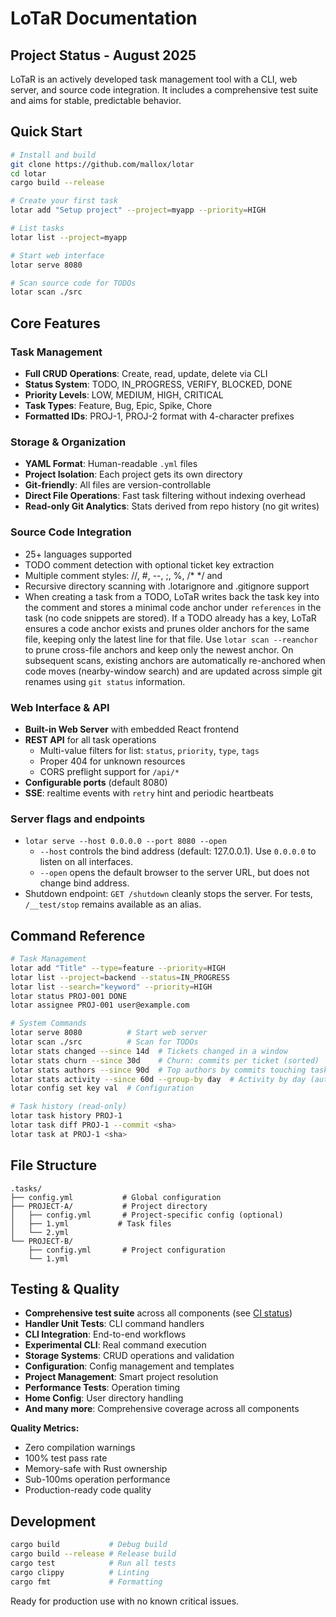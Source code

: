 # LoTaR Documentation

## Project Status - August 2025

LoTaR is an actively developed task management tool with a CLI, web server, and source code integration. It includes a comprehensive test suite and aims for stable, predictable behavior.

## Quick Start

```bash
# Install and build
git clone https://github.com/mallox/lotar
cd lotar
cargo build --release

# Create your first task
lotar add "Setup project" --project=myapp --priority=HIGH

# List tasks
lotar list --project=myapp

# Start web interface
lotar serve 8080

# Scan source code for TODOs
lotar scan ./src
```

## Core Features

### Task Management
- **Full CRUD Operations**: Create, read, update, delete via CLI
- **Status System**: TODO, IN_PROGRESS, VERIFY, BLOCKED, DONE
- **Priority Levels**: LOW, MEDIUM, HIGH, CRITICAL
- **Task Types**: Feature, Bug, Epic, Spike, Chore
- **Formatted IDs**: PROJ-1, PROJ-2 format with 4-character prefixes

### Storage & Organization
- **YAML Format**: Human-readable `.yml` files
- **Project Isolation**: Each project gets its own directory
- **Git-friendly**: All files are version-controllable
- **Direct File Operations**: Fast task filtering without indexing overhead
- **Read-only Git Analytics**: Stats derived from repo history (no git writes)

### Source Code Integration
- 25+ languages supported
- TODO comment detection with optional ticket key extraction
- Multiple comment styles: //, #, --, ;, %, /* */ and <!-- -->
- Recursive directory scanning with .lotarignore and .gitignore support
- When creating a task from a TODO, LoTaR writes back the task key into the comment and stores a minimal code anchor under `references` in the task (no code snippets are stored). If a TODO already has a key, LoTaR ensures a code anchor exists and prunes older anchors for the same file, keeping only the latest line for that file. Use `lotar scan --reanchor` to prune cross-file anchors and keep only the newest anchor. On subsequent scans, existing anchors are automatically re-anchored when code moves (nearby-window search) and are updated across simple git renames using `git status` information.

### Web Interface & API
- **Built-in Web Server** with embedded React frontend
- **REST API** for all task operations
    - Multi-value filters for list: `status`, `priority`, `type`, `tags`
    - Proper 404 for unknown resources
    - CORS preflight support for `/api/*`
- **Configurable ports** (default 8080)
 - **SSE**: realtime events with `retry` hint and periodic heartbeats

### Server flags and endpoints

- `lotar serve --host 0.0.0.0 --port 8080 --open`
    - `--host` controls the bind address (default: 127.0.0.1). Use `0.0.0.0` to listen on all interfaces.
    - `--open` opens the default browser to the server URL, but does not change bind address.
- Shutdown endpoint: `GET /shutdown` cleanly stops the server. For tests, `/__test/stop` remains available as an alias.

## Command Reference

```bash
# Task Management
lotar add "Title" --type=feature --priority=HIGH
lotar list --project=backend --status=IN_PROGRESS
lotar list --search="keyword" --priority=HIGH
lotar status PROJ-001 DONE
lotar assignee PROJ-001 user@example.com

# System Commands
lotar serve 8080          # Start web server
lotar scan ./src          # Scan for TODOs
lotar stats changed --since 14d  # Tickets changed in a window
lotar stats churn --since 30d    # Churn: commits per ticket (sorted)
lotar stats authors --since 90d  # Top authors by commits touching tasks
lotar stats activity --since 60d --group-by day  # Activity by day (author|week|project also)
lotar config set key val  # Configuration

# Task history (read-only)
lotar task history PROJ-1
lotar task diff PROJ-1 --commit <sha>
lotar task at PROJ-1 <sha>
```

## File Structure

```
.tasks/
├── config.yml           # Global configuration
├── PROJECT-A/           # Project directory
│   ├── config.yml       # Project-specific config (optional)
│   ├── 1.yml           # Task files
│   └── 2.yml
└── PROJECT-B/
    ├── config.yml       # Project configuration
    └── 1.yml
```

## Testing & Quality

- **Comprehensive test suite** across all components (see [CI status](https://github.com/localtaskrepo/lotar/actions/workflows/test.yml))
- **Handler Unit Tests**: CLI command handlers
- **CLI Integration**: End-to-end workflows
- **Experimental CLI**: Real command execution
- **Storage Systems**: CRUD operations and validation
- **Configuration**: Config management and templates
- **Project Management**: Smart project resolution
- **Performance Tests**: Operation timing
- **Home Config**: User directory handling
- **And many more**: Comprehensive coverage across all components

**Quality Metrics:**
- Zero compilation warnings
- 100% test pass rate
- Memory-safe with Rust ownership
- Sub-100ms operation performance
- Production-ready code quality

## Development

```bash
cargo build           # Debug build
cargo build --release # Release build
cargo test            # Run all tests
cargo clippy          # Linting
cargo fmt             # Formatting
```

Ready for production use with no known critical issues.
